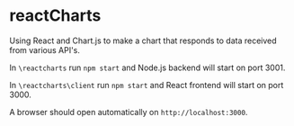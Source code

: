 # reactCharts
Using React and Chart.js to make a chart that responds to data received from various API's.

In ```\reactcharts``` run ```npm start``` and Node.js backend will start on port 3001.

In ```\reactcharts\client``` run ```npm start``` and React frontend will start on port 3000.

A browser should open automatically on ```http://localhost:3000```.
